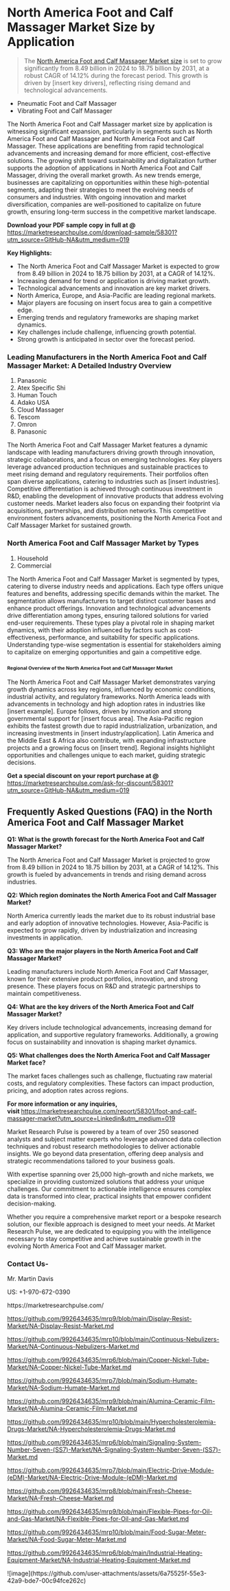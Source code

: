 <h1>North America Foot and Calf Massager Market&nbsp;Size by Application</h1><blockquote><p>The <a href="https://marketresearchpulse.com/download-sample/58301?utm_source=GitHub-NA&amp;utm_medium=019">North America Foot and Calf Massager Market size</a> is set to grow significantly from 8.49 billion in 2024 to 18.75 billion by 2031, at a robust CAGR of 14.12% during the forecast period. This growth is driven by [insert key drivers], reflecting rising demand and technological advancements.</p></blockquote><ul><li>Pneumatic Foot and Calf Massager<li> Vibrating Foot and Calf Massager</li></ul><p>The North America Foot and Calf Massager market size by application is witnessing significant expansion, particularly in segments such as North America Foot and Calf Massager and North America Foot and Calf Massager. These applications are benefiting from rapid technological advancements and increasing demand for more efficient, cost-effective solutions. The growing shift toward sustainability and digitalization further supports the adoption of applications in North America Foot and Calf Massager, driving the overall market growth. As new trends emerge, businesses are capitalizing on opportunities within these high-potential segments, adapting their strategies to meet the evolving needs of consumers and industries. With ongoing innovation and market diversification, companies are well-positioned to capitalize on future growth, ensuring long-term success in the competitive market landscape.</p><p><strong>Download your PDF sample copy in full at @ </strong><a href="https://marketresearchpulse.com/download-sample/58301?utm_source=GitHub-NA&amp;utm_medium=019">https://marketresearchpulse.com/download-sample/58301?utm_source=GitHub-NA&amp;utm_medium=019</a></p><p><strong>Key Highlights: </strong></p><ul><li>The North America Foot and Calf Massager Market is expected to grow from 8.49 billion in 2024 to 18.75 billion by 2031, at a CAGR of 14.12%.</li><li>Increasing demand for trend or application is driving market growth.</li><li>Technological advancements and innovation are key market drivers.</li><li>North America, Europe, and Asia-Pacific are leading regional markets.</li><li>Major players are focusing on insert focus area to gain a competitive edge.</li><li>Emerging trends and regulatory frameworks are shaping market dynamics.</li><li>Key challenges include challenge, influencing growth potential.</li><li>Strong growth is anticipated in sector over the forecast period.</li></ul><h3>Leading Manufacturers in the North America Foot and Calf Massager Market: A Detailed Industry Overview</h3><ol><li>Panasonic</li><li>Atex Specific Shi</li><li>Human Touch</li><li>Adako USA</li><li>Cloud Massager</li><li>Tescom</li><li>Omron</li><li>Panasonic</li></ol><div class="flex max-w-full flex-col flex-grow"><div class="min-h-8 text-message flex w-full flex-col items-end gap-2 whitespace-normal break-words [.text-message+&amp;]:mt-5" dir="auto" data-message-author-role="assistant" data-message-id="fd8432e4-4910-450d-b182-61b7bfb0a01f" data-message-model-slug="gpt-4o"><div class="flex w-full flex-col gap-1 empty:hidden first:pt-[3px]"><div class="markdown prose w-full break-words dark:prose-invert light"><p>The North America Foot and Calf Massager Market features a dynamic landscape with leading manufacturers driving growth through innovation, strategic collaborations, and a focus on emerging technologies. Key players leverage advanced production techniques and sustainable practices to meet rising demand and regulatory requirements. Their portfolios often span diverse applications, catering to industries such as [insert industries]. Competitive differentiation is achieved through continuous investment in R&amp;D, enabling the development of innovative products that address evolving customer needs. Market leaders also focus on expanding their footprint via acquisitions, partnerships, and distribution networks. This competitive environment fosters advancements, positioning the North America Foot and Calf Massager Market for sustained growth.</p></div></div></div></div><h3>North America Foot and Calf Massager Market by Types</h3><ol><li>Household<li> Commercial</li></ol><div class="flex max-w-full flex-col flex-grow"><div class="min-h-8 text-message flex w-full flex-col items-end gap-2 whitespace-normal break-words [.text-message+&amp;]:mt-5" dir="auto" data-message-author-role="assistant" data-message-id="084470be-0bb7-4664-bddf-5156b4f41249" data-message-model-slug="gpt-4o-mini"><div class="flex w-full flex-col gap-1 empty:hidden first:pt-[3px]"><div class="markdown prose w-full break-words dark:prose-invert light"><p>The North America Foot and Calf Massager Market is segmented by types, catering to diverse industry needs and applications. Each type offers unique features and benefits, addressing specific demands within the market. The segmentation allows manufacturers to target distinct customer bases and enhance product offerings. Innovation and technological advancements drive differentiation among types, ensuring tailored solutions for varied end-user requirements. These types play a pivotal role in shaping market dynamics, with their adoption influenced by factors such as cost-effectiveness, performance, and suitability for specific applications. Understanding type-wise segmentation is essential for stakeholders aiming to capitalize on emerging opportunities and gain a competitive edge.</p></div></div></div></div><h3><span style="font-size: 11px;">Regional Overview of the North America Foot and Calf Massager Market</span></h3><div class="flex max-w-full flex-col flex-grow"><div class="min-h-8 text-message flex w-full flex-col items-end gap-2 whitespace-normal break-words [.text-message+&amp;]:mt-5" dir="auto" data-message-author-role="assistant" data-message-id="e9038762-ce64-4e30-91c9-9bd413514231" data-message-model-slug="gpt-4o-mini"><div class="flex w-full flex-col gap-1 empty:hidden first:pt-[3px]"><div class="markdown prose w-full break-words dark:prose-invert light"><p>The North America Foot and Calf Massager Market demonstrates varying growth dynamics across key regions, influenced by economic conditions, industrial activity, and regulatory frameworks. North America leads with advancements in technology and high adoption rates in industries like [insert example]. Europe follows, driven by innovation and strong governmental support for [insert focus area]. The Asia-Pacific region exhibits the fastest growth due to rapid industrialization, urbanization, and increasing investments in [insert industry/application]. Latin America and the Middle East &amp; Africa also contribute, with expanding infrastructure projects and a growing focus on [insert trend]. Regional insights highlight opportunities and challenges unique to each market, guiding strategic decisions.</p></div></div></div></div><p><strong>Get a special discount on your report purchase at @ </strong><a href="https://marketresearchpulse.com/ask-for-discount/58301?utm_source=GitHub-NA&amp;utm_medium=019">https://marketresearchpulse.com/ask-for-discount/58301?utm_source=GitHub-NA&amp;utm_medium=019</a></p><h2>Frequently Asked Questions (FAQ) in the North America Foot and Calf Massager Market</h2><p><strong>Q1: What is the growth forecast for the North America Foot and Calf Massager Market?</strong></p><p>The North America Foot and Calf Massager Market is projected to grow from 8.49 billion in 2024 to 18.75 billion by 2031, at a CAGR of 14.12%. This growth is fueled by advancements in trends and rising demand across industries.</p><p><strong>Q2: Which region dominates the North America Foot and Calf Massager Market?</strong></p><p>North America currently leads the market due to its robust industrial base and early adoption of innovative technologies. However, Asia-Pacific is expected to grow rapidly, driven by industrialization and increasing investments in application.</p><p><strong>Q3: Who are the major players in the North America Foot and Calf Massager Market?</strong></p><p>Leading manufacturers include North America Foot and Calf Massager, known for their extensive product portfolios, innovation, and strong presence. These players focus on R&amp;D and strategic partnerships to maintain competitiveness.</p><p><strong>Q4: What are the key drivers of the North America Foot and Calf Massager Market?</strong></p><p>Key drivers include technological advancements, increasing demand for application, and supportive regulatory frameworks. Additionally, a growing focus on sustainability and innovation is shaping market dynamics.</p><p><strong>Q5: What challenges does the North America Foot and Calf Massager Market face?</strong></p><p>The market faces challenges such as challenge, fluctuating raw material costs, and regulatory complexities. These factors can impact production, pricing, and adoption rates across regions.</p><p><strong>For more information or any inquiries, visit&nbsp;</strong><a href="https://marketresearchpulse.com/report/58301/foot-and-calf-massager-market?utm_source=Linkedin&utm_medium=019">https://marketresearchpulse.com/report/58301/foot-and-calf-massager-market?utm_source=Linkedin&utm_medium=019</a></p><p>Market Research Pulse is powered by a team of over 250 seasoned analysts and subject matter experts who leverage advanced data collection techniques and robust research methodologies to deliver actionable insights. We go beyond data presentation, offering deep analysis and strategic recommendations tailored to your business goals.</p><p>With expertise spanning over 25,000 high-growth and niche markets, we specialize in providing customized solutions that address your unique challenges. Our commitment to actionable intelligence ensures complex data is transformed into clear, practical insights that empower confident decision-making.</p><p>Whether you require a comprehensive market report or a bespoke research solution, our flexible approach is designed to meet your needs. At Market Research Pulse, we are dedicated to equipping you with the intelligence necessary to stay competitive and achieve sustainable growth in the evolving North America Foot and Calf Massager market.</p><h3><strong>Contact Us-</strong></h3><p>Mr. Martin Davis</p><p>US: +1-970-672-0390</p><p>https://marketresearchpulse.com/</p><p><a href="https://github.com/9926434635/mrp9/blob/main/Display-Resist-Market/NA-Display-Resist-Market.md">https://github.com/9926434635/mrp9/blob/main/Display-Resist-Market/NA-Display-Resist-Market.md</a></p><p><a href="https://github.com/9926434635/mrp10/blob/main/Continuous-Nebulizers-Market/NA-Continuous-Nebulizers-Market.md">https://github.com/9926434635/mrp10/blob/main/Continuous-Nebulizers-Market/NA-Continuous-Nebulizers-Market.md</a></p><p><a href="https://github.com/9926434635/mrp6/blob/main/Copper-Nickel-Tube-Market/NA-Copper-Nickel-Tube-Market.md">https://github.com/9926434635/mrp6/blob/main/Copper-Nickel-Tube-Market/NA-Copper-Nickel-Tube-Market.md</a></p><p><a href="https://github.com/9926434635/mrp7/blob/main/Sodium-Humate-Market/NA-Sodium-Humate-Market.md">https://github.com/9926434635/mrp7/blob/main/Sodium-Humate-Market/NA-Sodium-Humate-Market.md</a></p><p><a href="https://github.com/9926434635/mrp9/blob/main/Alumina-Ceramic-Film-Market/NA-Alumina-Ceramic-Film-Market.md">https://github.com/9926434635/mrp9/blob/main/Alumina-Ceramic-Film-Market/NA-Alumina-Ceramic-Film-Market.md</a></p><p><a href="https://github.com/9926434635/mrp10/blob/main/Hypercholesterolemia-Drugs-Market/NA-Hypercholesterolemia-Drugs-Market.md">https://github.com/9926434635/mrp10/blob/main/Hypercholesterolemia-Drugs-Market/NA-Hypercholesterolemia-Drugs-Market.md</a></p><p><a href="https://github.com/9926434635/mrp6/blob/main/Signaling-System-Number-Seven-(SS7)-Market/NA-Signaling-System-Number-Seven-(SS7)-Market.md">https://github.com/9926434635/mrp6/blob/main/Signaling-System-Number-Seven-(SS7)-Market/NA-Signaling-System-Number-Seven-(SS7)-Market.md</a></p><p><a href="https://github.com/9926434635/mrp7/blob/main/Electric-Drive-Module-(eDM)-Market/NA-Electric-Drive-Module-(eDM)-Market.md">https://github.com/9926434635/mrp7/blob/main/Electric-Drive-Module-(eDM)-Market/NA-Electric-Drive-Module-(eDM)-Market.md</a></p><p><a href="https://github.com/9926434635/mrp8/blob/main/Fresh-Cheese-Market/NA-Fresh-Cheese-Market.md">https://github.com/9926434635/mrp8/blob/main/Fresh-Cheese-Market/NA-Fresh-Cheese-Market.md</a></p><p><a href="https://github.com/9926434635/mrp9/blob/main/Flexible-Pipes-for-Oil-and-Gas-Market/NA-Flexible-Pipes-for-Oil-and-Gas-Market.md">https://github.com/9926434635/mrp9/blob/main/Flexible-Pipes-for-Oil-and-Gas-Market/NA-Flexible-Pipes-for-Oil-and-Gas-Market.md</a></p><p><a href="https://github.com/9926434635/mrp10/blob/main/Food-Sugar-Meter-Market/NA-Food-Sugar-Meter-Market.md">https://github.com/9926434635/mrp10/blob/main/Food-Sugar-Meter-Market/NA-Food-Sugar-Meter-Market.md</a></p><p><a href="https://github.com/9926434635/mrp6/blob/main/Industrial-Heating-Equipment-Market/NA-Industrial-Heating-Equipment-Market.md">https://github.com/9926434635/mrp6/blob/main/Industrial-Heating-Equipment-Market/NA-Industrial-Heating-Equipment-Market.md</a></p>
![image](https://github.com/user-attachments/assets/6a75525f-55e3-42a9-bde7-00c94fce262c)
